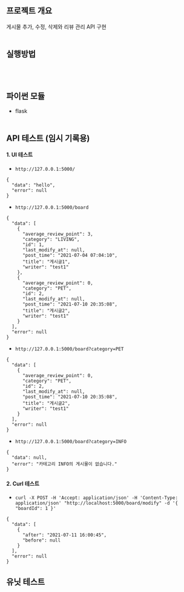 ## 프로젝트 개요
게시물 추가, 수정, 삭제와 리뷰 관리 API 구현
<br><br>

## 실행방법

<br><br>

## 파이썬 모듈
  - flask
<br><br>

## API 테스트 (임시 기록용)

#### 1. UI 테스트 
  - `http://127.0.0.1:5000/`
```
{
  "data": "hello", 
  "error": null
}
```
  - `http://127.0.0.1:5000/board`
```
{
  "data": [
    {
      "average_review_point": 3, 
      "category": "LIVING", 
      "id": 1, 
      "last_modify_at": null, 
      "post_time": "2021-07-04 07:04:10", 
      "title": "게시글1", 
      "writer": "test1"
    }, 
    {
      "average_review_point": 0, 
      "category": "PET", 
      "id": 2, 
      "last_modify_at": null, 
      "post_time": "2021-07-10 20:35:08", 
      "title": "게시글2", 
      "writer": "test1"
    }
  ], 
  "error": null
}
```
  - `http://127.0.0.1:5000/board?category=PET`
```
{
  "data": [
    {
      "average_review_point": 0, 
      "category": "PET", 
      "id": 2, 
      "last_modify_at": null, 
      "post_time": "2021-07-10 20:35:08", 
      "title": "게시글2", 
      "writer": "test1"
    }
  ], 
  "error": null
}
```
  - `http://127.0.0.1:5000/board?category=INFO`
```
{
  "data": null, 
  "error": "카테고리 INFO의 게시물이 없습니다."
}
```
#### 2. Curl 테스트
  - `curl -X POST -H 'Accept: application/json' -H 'Content-Type: application/json' "http://localhost:5000/board/modify" -d '{ "boardId": 1 }'`
```
{
  "data": [
    {
      "after": "2021-07-11 16:00:45", 
      "before": null
    }
  ], 
  "error": null
}
```



## 유닛 테스트
